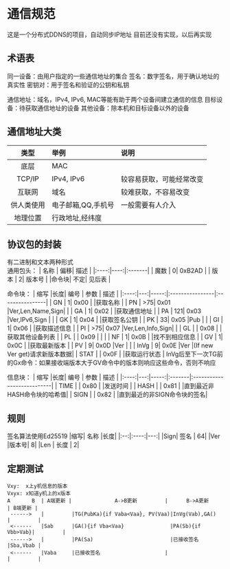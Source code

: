 # 通信规范
这是一个分布式DDNS的项目，自动同步IP地址
目前还没有实现，以后再实现

## 术语表
同一设备：由用户指定的一些通信地址的集合
签名：数字签名，用于确认地址的真实性
密钥对：用于签名和验证的公钥和私钥

通信地址：域名，IPv4, IPv6, MAC等能有助于两个设备间建立通信的信息
目标设备：待获取通信地址的设备
其他设备：除本机和目标设备以外的设备

## 通信地址大类
|  类型    |  举例         |         说明        |
|:-------:|:--------------|:-------------------|
|  底层    |MAC            |                    |
|  TCP/IP |IPv4, IPv6     |较容易获取，可能经常改变 |
|  互联网  |域名            |较难获取，不容易改变    |
| 供人类使用|电子邮箱,QQ,手机号|一般需要有人介入       |
| 地理位置 |行政地址,经纬度    |                   |

## 协议包的封装
有二进制和文本两种形式  
通用包头：
| 名称 | 偏移|  描述  |
|:----:|----:|:-------|
| 魔数 |    0| 0xB2AD |
| 版本 |    2| 版本号 |
|命令块| 不定| 见后表 |

命令块：
| 缩写 |长度| 编号 |       参数      | 描述            |
|:----:|---:|-----:|:----------------|:----------------|
|  GN  |   1| 0x00 |                 |获取名称         |
|  PN  | >75| 0x01 |Ver,Len,Name,Sign|                 |
|  GA  |   1| 0x02 |                 |获取通信地址     |
|  PA  | 121| 0x03 |Ver,IPv6,Sign    |                 |
|  GK  |   1| 0x04 |                 |获取签名公钥     |
|  PK  |  33| 0x05 |Pub              |                 |
|  GI  |   1| 0x06 |                 |获取描述信息     |
|  PI  | >75| 0x07 |Ver,Len,Info,Sign|                 |
|  GL  |    | 0x08 |                 |获取其他设备列表 |
|  PL  |    | 0x09 |                 |                 |
|  NF  |   1| 0x0B |                 |找不到相应信息   |
|  GV  |   1| 0x0C |                 |获取最新版本     |
|  PV  |   9| 0x0D |Ver              |                 |
| InVg |   9| 0x0E |Ver              |(If new Ver get)请求新版本数据|
| STAT |    | 0x0F |                 |获取运行状态     |
InVg后至下一次TG前的Gx命令：如果接收端版本大于GV命令中的版本则响应这些命令，否则不响应

信息块：
| 缩写 |长度| 编号 |  参数  | 描述                       |
|:----:|---:|-----:|:-------|:---------------------------|
| TIME |    | 0x80 |        |发送时间                    |
| HASH |    | 0x81 |        |直到最近非HASH命令块的哈希值|
| SIGN |    | 0x82 |        |直到最近的非SIGN命令块的签名|


## 规则
签名算法使用Ed25519
|缩写| 名称 |长度|
|:--:|:----:|---:|
|Sign| 签名 |  64|
|Ver |版本号|   8|
|Len | 长度 |   2|

## 定期测试
```
Vxy:  x上y机信息的版本
Vxyx: x知道y机上的x版本
A       B  | A端更新 |              A->B更新         |      B->A更新    | B端更新 |
 ------>   |         |TG(PubKa){if Vaba<Vaa}, PV(Vaa)|InVg(Vab),GA()    |         |
 <------   |Sab      |GA(){if Vba<Vaa}               |PA(Sb){if Vbb>Vab}|         |
 ------>   |         |PA(Sa)                         |已接收签名        |Sba,Vbab |
 <------   |Vaba     |已接收签名                     |                  |         |
```
